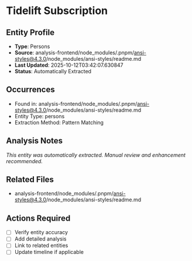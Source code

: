 # Tidelift Subscription

## Entity Profile
- **Type**: Persons
- **Source**: analysis-frontend/node_modules/.pnpm/ansi-styles@4.3.0/node_modules/ansi-styles/readme.md
- **Last Updated**: 2025-10-12T03:42:07.630847
- **Status**: Automatically Extracted

## Occurrences
- Found in: analysis-frontend/node_modules/.pnpm/ansi-styles@4.3.0/node_modules/ansi-styles/readme.md
- Entity Type: persons
- Extraction Method: Pattern Matching

## Analysis Notes
*This entity was automatically extracted. Manual review and enhancement recommended.*

## Related Files
- analysis-frontend/node_modules/.pnpm/ansi-styles@4.3.0/node_modules/ansi-styles/readme.md

## Actions Required
- [ ] Verify entity accuracy
- [ ] Add detailed analysis
- [ ] Link to related entities
- [ ] Update timeline if applicable
